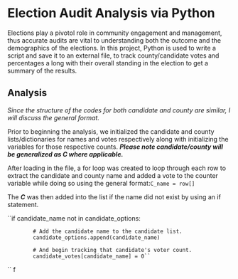 # Election Audit Analysis via Python

Elections play a pivotol role in community engagement and management, thus accurate audits are vital to understanding both the outcome and the demographics of the elections. In this project, Python is used to write a script and save it to an external file, to track county/candidate votes and percentages a long with their overall standing in the election to get a summary of the results.

## Analysis

*Since the structure of the codes for both candidate and county are similar, I will discuss the general format.*

Prior to beginning the analysis, we initialized the candidate and county lists/dictionaries for names and votes respectively along with initializing the variables for those respective counts. **_Please note candidate/county will be generalized as C where applicable._**

After loading in the file, a for loop was created to loop through each row to extract the candidate and county name and added a vote to the counter variable while doing so using the general format:`C_name = row[]`

The **_C_** was then added into the list if the name did not exist by using an if statement. 


``if candidate_name not in candidate_options:

            # Add the candidate name to the candidate list.
            candidate_options.append(candidate_name)

            # And begin tracking that candidate's voter count.
            candidate_votes[candidate_name] = 0``
            
``
f


